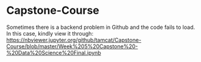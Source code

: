 # Capstone-Course
Sometimes there is a backend problem in Github and the code fails to load.  In this case, kindly view it through:
https://nbviewer.jupyter.org/github/tamcat/Capstone-Course/blob/master/Week%205%20Capstone%20-%20Data%20Science%20Final.ipynb


